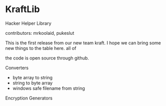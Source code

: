 # KraftLib
Hacker Helper Library

contributors: mrkoolaid, pukeslut

This is the first release from our new team kraft. I hope we can bring some new things to the table here. all of 

the code is open source through github.

Converters
- byte array to string
- string to byte array
- windows safe filename from string

Encryption
Generators